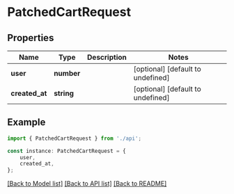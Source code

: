 # PatchedCartRequest


## Properties

Name | Type | Description | Notes
------------ | ------------- | ------------- | -------------
**user** | **number** |  | [optional] [default to undefined]
**created_at** | **string** |  | [optional] [default to undefined]

## Example

```typescript
import { PatchedCartRequest } from './api';

const instance: PatchedCartRequest = {
    user,
    created_at,
};
```

[[Back to Model list]](../README.md#documentation-for-models) [[Back to API list]](../README.md#documentation-for-api-endpoints) [[Back to README]](../README.md)
